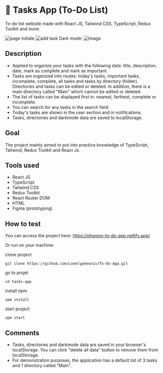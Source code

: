 # 📅 Tasks App (To-Do List)

To-do list website made with React JS, Tailwind CSS, TypeScript, Redux Toolkit and more.

![page initiale](https://raw.githubusercontent.com/x1-il/todo-app/main/public/To-Do%20List%20_%20All%20tasks.png)
![add task](https://user-images.githubusercontent.com/120943267/236889340-925ea5b6-7b8e-43e3-8021-d568d7e9cdf7.png)
Dark mode:
![image](https://user-images.githubusercontent.com/120943267/236889977-385bdad3-1eaf-4625-b71e-22d03e6b2731.png)

## Description

- Applied to organize your tasks with the following data: title, description, date, mark as complete and mark as important.
- Tasks are organized into routes: today's tasks, important tasks, incomplete, complete, all tasks and tasks by directory (folder). Directories and tasks can be edited or deleted. In addition, there is a main directory called "Main" which cannot be edited or deleted.
- The list of tasks can be displayed first in: nearest, farthest, complete or incomplete.
- You can search for any tasks in the search field.
- Today's tasks are shown in the user section and in notifications.
- Tasks, directories and darkmode data are saved to localStorage.

## Goal

The project mainly aimed to put into practice knowledge of TypeScript, Tailwind, Redux Toolkit and React Js.

## Tools used

- React JS
- TypeScript
- Tailwind CSS
- Redux Toolkit
- React Router DOM
- HTML
- Figma (prototyping)

## How to test

You can access the project here: https://pheonix-to-do-app.netlify.app/

Or run on your machine:

clone project
```
git clone https://github.com/Lonelypheonix/To-Do-App.git
```
go to projet
```
cd tasks-app
```
install npm
```
npm install
```
start project
```
npm start
```

## Comments

- Tasks, directories and darkmode data are saved in your browser's localStorage. You can click "delete all data" button to remove them from localStorage.
- For demonstration purposes, the application has a default list of 3 tasks and 1 directory called "Main".
